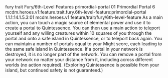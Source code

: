<ability>
  <metadata>
    <class>fury</class>
    <feature_type>trait</feature_type>
    <file_dpath>Fury/6th-Level Features</file_dpath>
    <item_id>primordial-portal</item_id>
    <item_index>01</item_index>
    <item_name>Primordial Portal</item_name>
    <level>6</level>
    <scc>mcdm.heroes.v1:feature.trait.fury.6th-level-feature:primordial-portal</scc>
    <scdc>1.1.1:14.1.5.3:01</scdc>
    <source>mcdm.heroes.v1</source>
    <type>feature/trait/fury/6th-level-feature</type>
  </metadata>
  <effects>
    <effect type="mundane">As a main action, you can touch a magic source of elemental power and use it to create a portal to Quintessence. You can then use a main action to teleport yourself and any willing creatures within 10 squares of you through the portal and onto a safe island in Quintessence, or to teleport back again. You can maintain a number of portals equal to your Might score, each leading to the same safe island in Quintessence. If a portal in your network is destroyed, it is no longer part of the network. You can remove a portal from your network no matter your distance from it, including across different worlds (no action required).
(Exploring Quintessence is possible from your island, but continued safety is not guaranteed.)</effect>
  </effects>
</ability>
